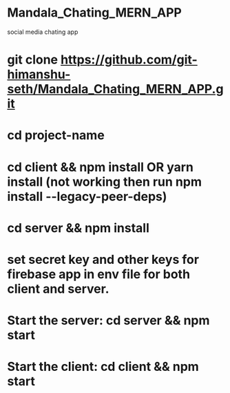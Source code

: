 
# Mandala_Chating_MERN_APP
social media chating app

# git clone https://github.com/git-himanshu-seth/Mandala_Chating_MERN_APP.git

# cd project-name
# cd client && npm install OR yarn install (not working then run npm install --legacy-peer-deps)
# cd server && npm install

# set secret key and other keys for firebase app in env file for both client and server.

# Start the server: cd server && npm start
# Start the client: cd client && npm start
